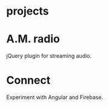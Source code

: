 projects
========

A.M. radio
========
jQuery plugin for streaming audio.

Connect
========
Experiment with Angular and Firebase.